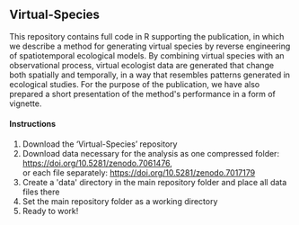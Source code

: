 
<h2>Virtual-Species</h2>

This repository contains full code in R supporting the publication, in which we describe a method for generating virtual species by reverse engineering of spatiotemporal ecological models. By combining virtual species with an observational process, virtual ecologist data are generated that change both spatially and temporally, in a way that resembles patterns generated in ecological studies. For the purpose of the publication, we have also prepared a short presentation of the method's performance in a form of vignette.

<h4>Instructions</h4>

1.	Download the ‘Virtual-Species’ repository 
2.	Download data necessary for the analysis as one compressed folder: https://doi.org/10.5281/zenodo.7061476,  
    or each file separately: https://doi.org/10.5281/zenodo.7017179
3.	Create a 'data' directory in the main repository folder and place all data files there 
4.	Set the main repository folder as a working directory 
5.	Ready to work! 

